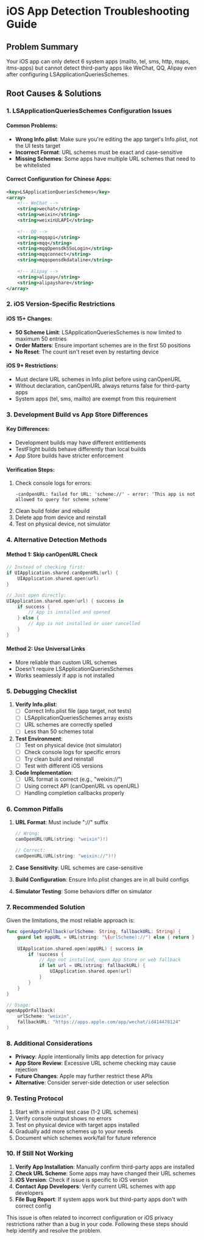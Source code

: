 # iOS App Detection Troubleshooting Guide

## Problem Summary
Your iOS app can only detect 6 system apps (mailto, tel, sms, http, maps, itms-apps) but cannot detect third-party apps like WeChat, QQ, Alipay even after configuring LSApplicationQueriesSchemes.

## Root Causes & Solutions

### 1. LSApplicationQueriesSchemes Configuration Issues

#### Common Problems:
- **Wrong Info.plist**: Make sure you're editing the app target's Info.plist, not the UI tests target
- **Incorrect Format**: URL schemes must be exact and case-sensitive
- **Missing Schemes**: Some apps have multiple URL schemes that need to be whitelisted

#### Correct Configuration for Chinese Apps:
```xml
<key>LSApplicationQueriesSchemes</key>
<array>
    <!-- WeChat -->
    <string>wechat</string>
    <string>weixin</string>
    <string>weixinULAPI</string>
    
    <!-- QQ -->
    <string>mqqapi</string>
    <string>mqq</string>
    <string>mqqOpensdkSSoLogin</string>
    <string>mqqconnect</string>
    <string>mqqopensdkdataline</string>
    
    <!-- Alipay -->
    <string>alipay</string>
    <string>alipayshare</string>
</array>
```

### 2. iOS Version-Specific Restrictions

#### iOS 15+ Changes:
- **50 Scheme Limit**: LSApplicationQueriesSchemes is now limited to maximum 50 entries
- **Order Matters**: Ensure important schemes are in the first 50 positions
- **No Reset**: The count isn't reset even by restarting device

#### iOS 9+ Restrictions:
- Must declare URL schemes in Info.plist before using canOpenURL
- Without declaration, canOpenURL always returns false for third-party apps
- System apps (tel, sms, mailto) are exempt from this requirement

### 3. Development Build vs App Store Differences

#### Key Differences:
- Development builds may have different entitlements
- TestFlight builds behave differently than local builds
- App Store builds have stricter enforcement

#### Verification Steps:
1. Check console logs for errors:
   ```
   -canOpenURL: failed for URL: 'scheme://' - error: 'This app is not allowed to query for scheme scheme'
   ```
2. Clean build folder and rebuild
3. Delete app from device and reinstall
4. Test on physical device, not simulator

### 4. Alternative Detection Methods

#### Method 1: Skip canOpenURL Check
```swift
// Instead of checking first:
if UIApplication.shared.canOpenURL(url) {
    UIApplication.shared.open(url)
}

// Just open directly:
UIApplication.shared.open(url) { success in
    if success {
        // App is installed and opened
    } else {
        // App is not installed or user cancelled
    }
}
```

#### Method 2: Use Universal Links
- More reliable than custom URL schemes
- Doesn't require LSApplicationQueriesSchemes
- Works seamlessly if app is not installed

### 5. Debugging Checklist

1. **Verify Info.plist**:
   - [ ] Correct Info.plist file (app target, not tests)
   - [ ] LSApplicationQueriesSchemes array exists
   - [ ] URL schemes are correctly spelled
   - [ ] Less than 50 schemes total

2. **Test Environment**:
   - [ ] Test on physical device (not simulator)
   - [ ] Check console logs for specific errors
   - [ ] Try clean build and reinstall
   - [ ] Test with different iOS versions

3. **Code Implementation**:
   - [ ] URL format is correct (e.g., "weixin://")
   - [ ] Using correct API (canOpenURL vs openURL)
   - [ ] Handling completion callbacks properly

### 6. Common Pitfalls

1. **URL Format**: Must include "://" suffix
   ```swift
   // Wrong:
   canOpenURL(URL(string: "weixin")!)
   
   // Correct:
   canOpenURL(URL(string: "weixin://")!)
   ```

2. **Case Sensitivity**: URL schemes are case-sensitive
3. **Build Configuration**: Ensure Info.plist changes are in all build configs
4. **Simulator Testing**: Some behaviors differ on simulator

### 7. Recommended Solution

Given the limitations, the most reliable approach is:

```swift
func openAppOrFallback(urlScheme: String, fallbackURL: String) {
    guard let appURL = URL(string: "\(urlScheme)://") else { return }
    
    UIApplication.shared.open(appURL) { success in
        if !success {
            // App not installed, open App Store or web fallback
            if let url = URL(string: fallbackURL) {
                UIApplication.shared.open(url)
            }
        }
    }
}

// Usage:
openAppOrFallback(
    urlScheme: "weixin",
    fallbackURL: "https://apps.apple.com/app/wechat/id414478124"
)
```

### 8. Additional Considerations

- **Privacy**: Apple intentionally limits app detection for privacy
- **App Store Review**: Excessive URL scheme checking may cause rejection
- **Future Changes**: Apple may further restrict these APIs
- **Alternative**: Consider server-side detection or user selection

### 9. Testing Protocol

1. Start with a minimal test case (1-2 URL schemes)
2. Verify console output shows no errors
3. Test on physical device with target apps installed
4. Gradually add more schemes up to your needs
5. Document which schemes work/fail for future reference

### 10. If Still Not Working

1. **Verify App Installation**: Manually confirm third-party apps are installed
2. **Check URL Scheme**: Some apps may have changed their URL schemes
3. **iOS Version**: Check if issue is specific to iOS version
4. **Contact App Developers**: Verify current URL schemes with app developers
5. **File Bug Report**: If system apps work but third-party apps don't with correct config

This issue is often related to incorrect configuration or iOS privacy restrictions rather than a bug in your code. Following these steps should help identify and resolve the problem.